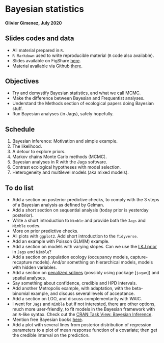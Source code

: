 # Bayesian statistics 
#### Olivier Gimenez, July 2020

## Slides codes and data

* All material prepared in `R`.
* `R Markdown` used to write reproducible material (`R` code also available).
* Slides available on FigShare [here](https://doi.org/10.6084/m9.figshare.12656894.v1).
* Material available via Github [there](https://github.com/oliviergimenez/Bayesian_Workshop).  

## Objectives

* Try and demystify Bayesian statistics, and what we call MCMC.
* Make the difference between Bayesian and Frequentist analyses.
* Understand the Methods section of ecological papers doing Bayesian stuff.
* Run Bayesian analyses (in Jags), safely hopefully.

## Schedule

1. Bayesian inference: Motivation and simple example.
2. The likelihood.
3. A detour to explore priors.
4. Markov chains Monte Carlo methods (MCMC).
5. Bayesian analyses in R with the Jags software.
6. Contrast ecological hypotheses with model selection.
7. Heterogeneity and multilevel models (aka mixed models).

## To do list

* Add a section on posterior predictive checks, to comply with the 3 steps of a Bayesian analysis as defined by Gelman.
* Add a short section on sequential analysis (today prior is yesterday posterior).
* Write a short introduction to `Nimble` and provide both the `Jags` and `Nimble` codes. 
* More on prior predictive checks.
* All plots with `ggplot2`. Add short introduction to the `Tidyverse`.
* Add an example with Poisson GLM(M) example.
* Add a section on models with varying slopes. Can we use the [LKJ prior](https://www.sciencedirect.com/science/article/pii/S0047259X09000876) in `Jags` and `Nimble`?
* Add a section on population ecology (occupancy models, capture-recapture models). And/or something on hierarchical models, models with hidden variables. 
* Add a section on [penalized splines](https://www.cambridge.org/core/books/semiparametric-regression/02FC9A9435232CA67532B4D31874412C) (possibly using package [`jagam`]) and [spatial analyses](https://r-nimble.org/html_manual/cha-spatial.html).
* Say something about confidence, credible and HPD intervals.
* Add another Metropolis example, with adaptation, with the beta-binomial example, and discuss several levels of acceptance. 
* Add a section on LOO, and discuss complementarity with WAIC.
* I went for `Jags` and `Nimble` but if not interested, there are other options, much more user-friendly, to fit models in the Bayesian framework with an `R`-like syntax. Check out the [CRAN Task View: Bayesian Inference](https://cran.r-project.org/web/views/Bayesian.html).
* Mention free Bayesian books [here](https://www.bookdown.org/home/tags/bayesian/).  
* Add a plot with several lines from posterior distribution of regression parameters to a plot of mean response function of a covariate; then get the credible interval on the prediction. 